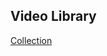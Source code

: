 ## Video Library

<a href="https://docs.google.com/spreadsheets/d/1l2nMubbEdZB819fUddCf0gRWWvKKEpwiU8pS2VPEhIQ/edit#gid=0">Collection</a>

